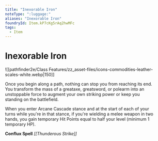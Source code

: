 ```yaml
---
title: "Inexorable Iron"
noteType: ":luggage:"
aliases: "Inexorable Iron"
foundryId: Item.kP7cKg5rAq2hwMFc
tags:
  - Item
---
```


# Inexorable Iron
![[pathfinder2e/Class Features/zz_asset-files/icons-commodities-leather-scales-white.webp|150]]

Once you begin along a path, nothing can stop you from reaching its end. You transform the mass of a greataxe, greatsword, or polearm into an unstoppable force to augment your own striking power or keep you standing on the battlefield.

When you enter Arcane Cascade stance and at the start of each of your turns while you're in that stance, if you're wielding a melee weapon in two hands, you gain temporary Hit Points equal to half your level (minimum 1 temporary HP).

**Conflux Spell** _[[Thunderous Strike]]_
